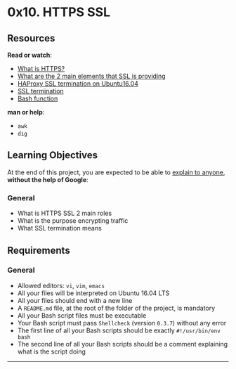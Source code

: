 # 0x10. HTTPS SSL

<div class="panel-body">


<h2>Resources</h2>

<p><strong>Read or watch</strong>:</p>

<ul>
<li><a href="/rltoken/XT1BAiBL3Jpq1bn1q6IYXQ" title="What is HTTPS?" target="_blank">What is HTTPS?</a> </li>
<li><a href="/rltoken/STj5WkAPACBxOvwB77Ycrw" title="What are the 2 main elements that SSL is providing" target="_blank">What are the 2 main elements that SSL is providing</a> </li>
<li><a href="/rltoken/XD_RckEgjds0UkoMsfxp2A" title="HAProxy SSL termination on Ubuntu16.04" target="_blank">HAProxy SSL termination on Ubuntu16.04</a></li>
<li><a href="/rltoken/CKUICfppIWI6UC0coEMB8g" title="SSL termination" target="_blank">SSL termination</a> </li>
<li><a href="/rltoken/zPjZ7-eSSQsLFsGA16C1HQ" title="Bash function" target="_blank">Bash function</a> </li>
</ul>

<p><strong>man or help</strong>:</p>

<ul>
<li><code>awk</code></li>
<li><code>dig</code></li>
</ul>

<h2>Learning Objectives</h2>

<p>At the end of this project, you are expected to be able to <a href="/rltoken/fJ20wsMngb_yNAhGgBwzlQ" title="explain to anyone" target="_blank">explain to anyone</a>, <strong>without the help of Google</strong>:</p>

<h3>General</h3>

<ul>
<li>What is HTTPS SSL 2 main roles</li>
<li>What is the purpose encrypting traffic</li>
<li>What SSL termination means</li>
</ul>

<h2>Requirements</h2>

<h3>General</h3>

<ul>
<li>Allowed editors: <code>vi</code>, <code>vim</code>, <code>emacs</code></li>
<li>All your files will be interpreted on Ubuntu 16.04 LTS</li>
<li>All your files should end with a new line</li>
<li>A <code>README.md</code> file, at the root of the folder of the project, is mandatory</li>
<li>All your Bash script files must be executable</li>
<li>Your Bash script must pass <code>Shellcheck</code> (version <code>0.3.7</code>) without any error</li>
<li>The first line of all your Bash scripts should be exactly <code>#!/usr/bin/env bash</code></li>
<li>The second line of all your Bash scripts should be a comment explaining what is the script doing</li>
</ul>

  </div>

------